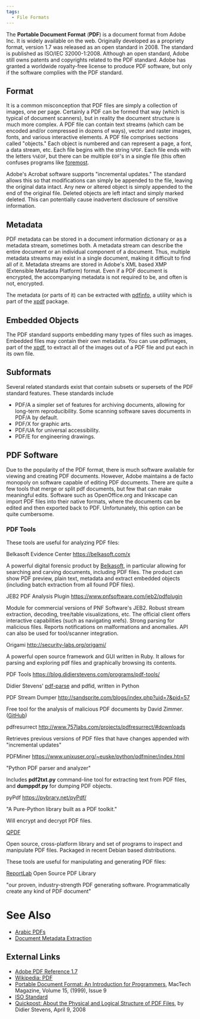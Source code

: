 ```yaml
---
tags:
  - File Formats
---
```

The **Portable Document Format** (**PDF**) is a document format from Adobe Inc.
It is widely available on the web.  Originally developed as a propriety format,
version 1.7 was released as an open standard in 2008. The standard is published
as ISO/IEC 32000-1:2008. Although an open standard, Adobe still owns patents
and copyrights related to the PDF standard. Adobe has granted a worldwide
royalty-free license to produce PDF software, but only if the software complies
with the PDF standard.

## Format

It is a common misconception that PDF files are simply a collection of
images, one per page. Certainly a PDF can be formed that way (which is
typical of document scanners), but in reality the document structure is
much more complex. A PDF file can contain text streams (which cam be
encoded and/or compressed in dozens of ways), vector and raster images,
fonts, and various interactive elements. A PDF file comprises sections
called "objects." Each object is numbered and can represent a page, a
font, a data stream, etc. Each file begins with the string `%PDF`. Each
file ends with the letters `%%EOF`, but there can be multiple `EOF`'s in
a single file (this often confuses programs like
[foremost](foremost.md).

Adobe's Acrobat software supports "incremental updates." The standard
allows this so that modifications can simply be appended to the file,
leaving the original data intact. Any new or altered object is simply
appended to the end of the original file. Deleted objects are left
intact and simply marked deleted. This can potentially cause inadvertent
disclosure of sensitive information.

## Metadata

PDF metadata can be stored in a document information dictionary or as a
metadata stream, sometimes both. A metadata stream can describe the
entire document or an individual component of a document. Thus, multiple
metadata streams may exist in a single document, making it difficult to
find all of it. Metadata streams are stored in Adobe's XML based XMP
(Extensible Metadata Platform) format. Even if a PDF document is
encrypted, the accompanying metadata is not required to be, and often is
not, encrypted.

The metadata (or parts of it) can be extracted with
[pdfinfo](pdfinfo.md), a utility which is part of the
[xpdf](xpdf.md) package.

## Embedded Objects

The PDF standard supports embedding many types of files such as images.
Embedded files may contain their own metadata. You can use pdfimages, part of
the [xpdf](xpdf.md), to extract all of the images out of a PDF file and put
each in its own file.

## Subformats

Several related standards exist that contain subsets or supersets of the
PDF standard features. These standards include

* PDF/A a simpler set of features for archiving documents, allowing for
  long-term reproducibility. Some scanning software saves documents in
  PDF/A by default.
* PDF/X for graphic arts.
* PDF/UA for universal accessibility.
* PDF/E for engineering drawings.

## PDF Software

Due to the popularity of the PDF format, there is much software
available for viewing and creating PDF documents. However, Adobe
maintains a de facto monopoly on software capable of editing PDF
documents. There are quite a few tools that merge or split pdf
documents, but few that can make meaningful edits. Software such as
OpenOffice.org and Inkscape can import PDF files into their native
formats, where the documents can be edited and then exported back to
PDF. Unfortunately, this option can be quite cumbersome.

### PDF Tools

These tools are useful for analyzing PDF files:

Belkasoft Evidence Center
<https://belkasoft.com/x>

A powerful digital forensic product by
[Belkasoft](belkasoft.md), in particular allowing for searching
and carving documents, including PDF files. The product can show PDF
preview, plain text, metadata and extract embedded objects (including
batch extraction from all found PDF files).

JEB2 PDF Analysis Plugin
<https://www.pnfsoftware.com/jeb2/pdfplugin>

Module for commercial versions of PNF Software's JEB2. Robust stream
extraction, decoding, tree/table visualizations, etc. The official
client offers interactive capabilities (such as navigating xrefs).
Strong parsing for malicious files. Reports notifications on
malformations and anomalies. API can also be used for tool/scanner
integration.

Origami
<http://security-labs.org/origami/>

A powerful open source framework and GUI written in Ruby. It allows for
parsing and exploring pdf files and graphically browsing its contents.

PDF Tools
<https://blog.didierstevens.com/programs/pdf-tools/>

Didier Stevens'
[pdf-parse](https://blog.didierstevens.com/2008/10/30/pdf-parserpy/) and
pdfid, written in Python

PDF Stream Dumper
<http://sandsprite.com/blogs/index.php?uid=7&pid=57>

Free tool for the analysis of malicious PDF documents by David Zimmer.
([GitHub](https://github.com/dzzie/pdfstreamdumper))

pdfresurrect
<http://www.757labs.com/projects/pdfresurrect/#downloads>

Retrieves previous versions of PDF files that have changes appended with
"incremental updates"

PDFMiner
<https://www.unixuser.org/~euske/python/pdfminer/index.html>

"Python PDF parser and analyzer"

Includes **pdf2txt.py** command-line tool for extracting text from PDF
files, and **dumppdf.py** for dumping PDF objects.

pyPdf
<https://pybrary.net/pyPdf/>

"A Pure-Python library built as a PDF toolkit."

Will encrypt and decrypt PDF files.

[QPDF](https://sourceforge.net/projects/qpdf/)

Open source, cross-platform library and set of programs to inspect and
manipulate PDF files. Packaged in recent Debian based distributions.

These tools are useful for manipulating and generating PDF files:

[ReportLab](https://docs.reportlab.com/) Open Source PDF Library

"our proven, industry-strength PDF generating software. Programmatically
create any kind of PDF document"

# See Also

* [Arabic PDFs](arabic_pdfs.md)
* [Document Metadata Extraction](document_metadata_extraction.md)

## External Links

* [Adobe PDF Reference 1.7](https://opensource.adobe.com/dc-acrobat-sdk-docs/pdfstandards/pdfreference1.7old.pdf)
* [Wikipedia: PDF](https://en.wikipedia.org/wiki/PDF)
* [Portable Document Format: An Introduction for Programmers](http://www.mactech.com/articles/mactech/Vol.15/15.09/PDFIntro/),
  MacTech Magazine, Volume 15, (1999), Issue 9
* [ISO Standard](https://www.iso.org/standard/51502.html)
* [Quickpost: About the Physical and Logical Structure of PDF Files](https://blog.didierstevens.com/2008/04/09/quickpost-about-the-physical-and-logical-structure-of-pdf-files/),
  by Didier Stevens, April 9, 2008

